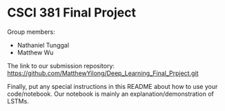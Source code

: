 # CSCI 381 Final Project

Group members:
- Nathaniel Tunggal
- Matthew Wu

The link to our submission repository:
https://github.com/MatthewYilong/Deep_Learning_Final_Prpject.git

Finally, put any special instructions in this README about how to use your code/notebook.
Our notebook is mainly an explanation/demonstration of LSTMs.
